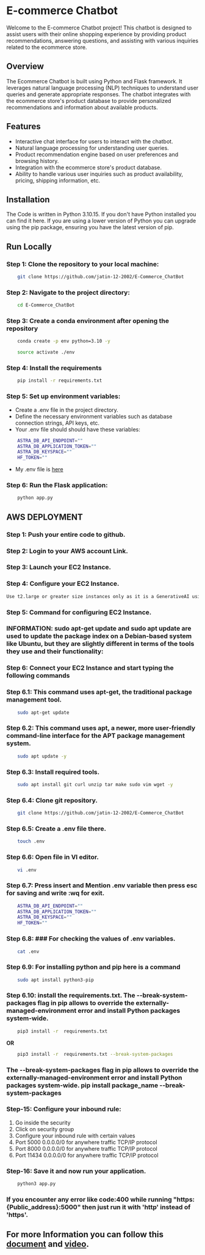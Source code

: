# E-commerce Chatbot

Welcome to the E-commerce Chatbot project! This chatbot is designed to assist users with their online shopping experience by providing product recommendations, answering questions, and assisting with various inquiries related to the ecommerce store.

## Overview

The Ecommerce Chatbot is built using Python and Flask framework. It leverages natural language processing (NLP) techniques to understand user queries and generate appropriate responses. The chatbot integrates with the ecommerce store's product database to provide personalized recommendations and information about available products.

## Features

- Interactive chat interface for users to interact with the chatbot.
- Natural language processing for understanding user queries.
- Product recommendation engine based on user preferences and browsing history.
- Integration with the ecommerce store's product database.
- Ability to handle various user inquiries such as product availability, pricing, shipping information, etc.

## Installation

The Code is written in Python 3.10.15. If you don't have Python installed you can find it here. If you are using a lower version of Python you can upgrade using the pip package, ensuring you have the latest version of pip.

## Run Locally

### Step 1: Clone the repository to your local machine:
```bash
    git clone https://github.com/jatin-12-2002/E-Commerce_ChatBot
```

### Step 2: Navigate to the project directory:
```bash
    cd E-Commerce_ChatBot
```

### Step 3: Create a conda environment after opening the repository

```bash
    conda create -p env python=3.10 -y
```

```bash
    source activate ./env
```

### Step 4: Install the requirements
```bash
    pip install -r requirements.txt
```

### Step 5: Set up environment variables:
- Create a .env file in the project directory.
- Define the necessary environment variables such as database connection strings, API keys, etc.
- Your .env file should should have these variables:
```bash
    ASTRA_DB_API_ENDPOINT=""
    ASTRA_DB_APPLICATION_TOKEN=""
    ASTRA_DB_KEYSPACE=""
    HF_TOKEN=""
```
- My .env file is [here](https://drive.google.com/file/d/1HadmVnwU_LLi_XvA9ci9MHFLsq_p3Y3o/view?usp=sharing)
  
### Step 6: Run the Flask application:
```bash
    python app.py
```

## AWS DEPLOYMENT
### Step 1: Push your entire code to github.
### Step 2: Login to your AWS account Link.
### Step 3: Launch your EC2 Instance.
### Step 4: Configure your EC2 Instance.
```bash
Use t2.large or greater size instances only as it is a GenerativeAI using LLMs project.
```

### Step 5: Command for configuring EC2 Instance.

### INFORMATION: sudo apt-get update and sudo apt update are used to update the package index on a Debian-based system like Ubuntu, but they are slightly different in terms of the tools they use and their functionality:

### Step 6: Connect your EC2 Instance and start typing the following commands

### Step 6.1: This command uses apt-get, the traditional package management tool.
```bash
    sudo apt-get update
```

### Step 6.2: This command uses apt, a newer, more user-friendly command-line interface for the APT package management system.
```bash
    sudo apt update -y
```

### Step 6.3: Install required tools.
```bash
    sudo apt install git curl unzip tar make sudo vim wget -y
```

### Step 6.4: Clone git repository.
```bash
    git clone https://github.com/jatin-12-2002/E-Commerce_ChatBot
```

### Step 6.5: Create a .env file there.
```bash
    touch .env
```

### Step 6.6: Open file in VI editor.
```bash
    vi .env
```

### Step 6.7: Press insert and Mention .env variable then press esc for saving and write :wq for exit.
```bash
    ASTRA_DB_API_ENDPOINT=""
    ASTRA_DB_APPLICATION_TOKEN=""
    ASTRA_DB_KEYSPACE=""
    HF_TOKEN=""
```
### Step 6.8: ### For checking the values of .env variables.
```bash
    cat .env
```

### Step 6.9: For installing python and pip here is a command
```bash
    sudo apt install python3-pip
```

### Step 6.10: install the requirements.txt. The --break-system-packages flag in pip allows to override the externally-managed-environment error and install Python packages system-wide.
```bash
    pip3 install -r  requirements.txt
```
**OR**
```bash
    pip3 install -r  requirements.txt --break-system-packages
```

### The --break-system-packages flag in pip allows to override the externally-managed-environment error and install Python packages system-wide. pip install package_name --break-system-packages


### Step-15: Configure your inbound rule:
1. Go inside the security
2. Click on security group
3. Configure your inbound rule with certain values
4. Port 5000 0.0.0.0/0 for anywhere traffic TCP/IP protocol
5. Port 8000 0.0.0.0/0 for anywhere traffic TCP/IP protocol
6. Port 11434 0.0.0.0/0 for anywhere traffic TCP/IP protocol

### Step-16: Save it and now run your application.
```bash
    python3 app.py
```

### If you encounter any error like code:400 while running "https:{Public_address}:5000" then just run it with 'http' instead of 'https'.


## For more Information you can follow this [document](https://docs.google.com/document/d/1bUonQSpW_T6BZmij80Sa-FbWQszojC6l/edit?usp=sharing&ouid=108540473432270728768&rtpof=true&sd=true) and [video](https://youtu.be/VfG2YV1pCO0?feature=shared).